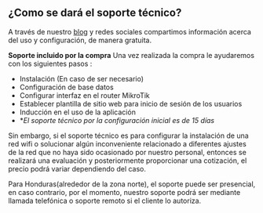 
## ¿Como se dará el soporte técnico?


A través de nuestro [blog](/blog) y redes sociales compartimos información acerca del uso y configuración, de manera gratuita.


**Soporte incluido por la compra**
Una vez realizada la compra le ayudaremos con los siguientes pasos : 
- Instalación (En caso de ser necesario)
- Configuración de base datos
- Configurar interfaz en el router MikroTik
- Establecer plantilla de sitio web para inicio de sesión de los usuarios
- Inducción en el uso de la aplicación
- **El soporte técnico por la configuración inicial es de 15 días*


Sin embargo, si el soporte técnico es para configurar la instalación de una red wifi o solucionar algún inconveniente relacionado a diferentes ajustes de la red que no haya sido ocasionado por nuestro personal, entonces se realizará una evaluación y posteriormente proporcionar una cotización, el precio podrá variar dependiendo del caso.


Para Honduras(alrededor de la zona norte), el soporte puede ser presencial, en caso contrario, por el momento, nuestro soporte podrá ser mediante llamada telefónica o soporte remoto si el cliente lo autoriza.